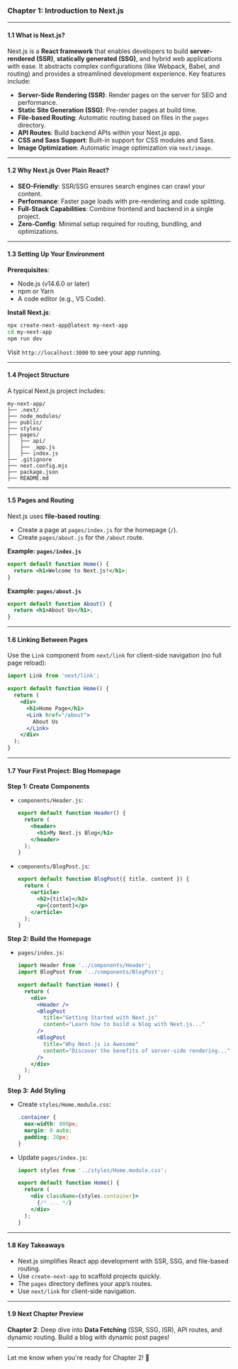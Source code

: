 ### **Chapter 1: Introduction to Next.js**

---

#### **1.1 What is Next.js?**
Next.js is a **React framework** that enables developers to build **server-rendered (SSR)**, **statically generated (SSG)**, and hybrid web applications with ease. It abstracts complex configurations (like Webpack, Babel, and routing) and provides a streamlined development experience. Key features include:
- **Server-Side Rendering (SSR)**: Render pages on the server for SEO and performance.
- **Static Site Generation (SSG)**: Pre-render pages at build time.
- **File-based Routing**: Automatic routing based on files in the `pages` directory.
- **API Routes**: Build backend APIs within your Next.js app.
- **CSS and Sass Support**: Built-in support for CSS modules and Sass.
- **Image Optimization**: Automatic image optimization via `next/image`.

---

#### **1.2 Why Next.js Over Plain React?**
- **SEO-Friendly**: SSR/SSG ensures search engines can crawl your content.
- **Performance**: Faster page loads with pre-rendering and code splitting.
- **Full-Stack Capabilities**: Combine frontend and backend in a single project.
- **Zero-Config**: Minimal setup required for routing, bundling, and optimizations.

---

#### **1.3 Setting Up Your Environment**
**Prerequisites**:
- Node.js (v14.6.0 or later)
- npm or Yarn
- A code editor (e.g., VS Code).

**Install Next.js**:
```bash
npx create-next-app@latest my-next-app
cd my-next-app
npm run dev
```
Visit `http://localhost:3000` to see your app running.

---

#### **1.4 Project Structure**
A typical Next.js project includes:
```
my-next-app/
├── .next/
├── node_modules/
├── public/
├── styles/
├── pages/
│   ├── api/
│   ├── _app.js
│   ├── index.js
├── .gitignore
├── next.config.mjs
├── package.json
├── README.md

```

---

#### **1.5 Pages and Routing**
Next.js uses **file-based routing**:
- Create a page at `pages/index.js` for the homepage (`/`).
- Create `pages/about.js` for the `/about` route.

**Example: `pages/index.js`**
```jsx
export default function Home() {
  return <h1>Welcome to Next.js!</h1>;
}
```

**Example: `pages/about.js`**
```jsx
export default function About() {
  return <h1>About Us</h1>;
}
```

---

#### **1.6 Linking Between Pages**
Use the `Link` component from `next/link` for client-side navigation (no full page reload):
```jsx
import Link from 'next/link';

export default function Home() {
  return (
    <div>
      <h1>Home Page</h1>
      <Link href="/about">
        About Us
      </Link>
    </div>
  );
}
```

---

#### **1.7 Your First Project: Blog Homepage**
**Step 1: Create Components**
- `components/Header.js`:
  ```jsx
  export default function Header() {
    return (
      <header>
        <h1>My Next.js Blog</h1>
      </header>
    );
  }
  ```

- `components/BlogPost.js`:
  ```jsx
  export default function BlogPost({ title, content }) {
    return (
      <article>
        <h2>{title}</h2>
        <p>{content}</p>
      </article>
    );
  }
  ```

**Step 2: Build the Homepage**
- `pages/index.js`:
  ```jsx
  import Header from '../components/Header';
  import BlogPost from '../components/BlogPost';

  export default function Home() {
    return (
      <div>
        <Header />
        <BlogPost 
          title="Getting Started with Next.js" 
          content="Learn how to build a blog with Next.js..." 
        />
        <BlogPost 
          title="Why Next.js is Awesome" 
          content="Discover the benefits of server-side rendering..." 
        />
      </div>
    );
  }
  ```

**Step 3: Add Styling**
- Create `styles/Home.module.css`:
  ```css
  .container {
    max-width: 800px;
    margin: 0 auto;
    padding: 20px;
  }
  ```
- Update `pages/index.js`:
  ```jsx
  import styles from '../styles/Home.module.css';

  export default function Home() {
    return (
      <div className={styles.container}>
        {/* ... */}
      </div>
    );
  }
  ```

---

#### **1.8 Key Takeaways**
- Next.js simplifies React app development with SSR, SSG, and file-based routing.
- Use `create-next-app` to scaffold projects quickly.
- The `pages` directory defines your app’s routes.
- Use `next/link` for client-side navigation.

---

#### **1.9 Next Chapter Preview**
**Chapter 2**: Deep dive into **Data Fetching** (SSR, SSG, ISR), API routes, and dynamic routing. Build a blog with dynamic post pages!

---

Let me know when you're ready for Chapter 2! 🚀
